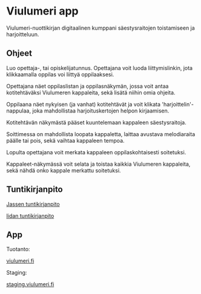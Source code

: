 # Viulumeri app

Viulumeri-nuottikirjan digitaalinen kumppani säestysraitojen toistamiseen ja harjoitteluun.

## Ohjeet

Luo opettaja-, tai opiskelijatunnus. Opettajana voit luoda liittymislinkin, jota klikkaamalla oppilas voi liittyä oppilaaksesi.

Opettajana näet oppilaslistan ja oppilasnäkymän, jossa voit antaa kotitehtäväksi Viulumeren kappaleita, sekä lisätä niihin omia ohjeita.

Oppilaana näet nykyisen (ja vanhat) kotitehtävät ja voit klikata 'harjoittelin'-nappulaa, joka mahdollistaa harjoituskertojen helpon kirjaamisen.

Kotitehtävän näkymästä pääset kuuntelemaan kappaleen säestysraitoja. 

Soittimessa on mahdollista loopata kappaletta, laittaa avustava melodiaraita päälle tai pois, sekä vaihtaa kappaleen tempoa. 

Lopulta opettajana voit merkata kappaleen oppilaskohtaisesti soitetuksi. 

Kappaleet-näkymässä voit selata ja toistaa kaikkia Viulumeren kappaleita, sekä nähdä onko kappale merkattu soitetuksi.

## Tuntikirjanpito

[Jassen tuntikirjanpito](https://github.com/viulumeri/viulumeri/wiki/Jassen-tuntikirjanpito)

[Iidan tuntikirjanpito](https://github.com/viulumeri/viulumeri/wiki/Iidan-tuntikirjanpito)

## App

Tuotanto:

[viulumeri.fi](https://viulumeri.fi)

Staging:

[staging.viulumeri.fi](https.//staging.viulumeri.fi)
